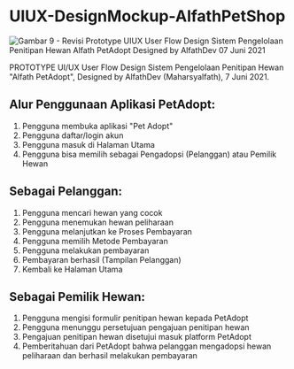 # UIUX-DesignMockup-AlfathPetShop

![Gambar 9 - Revisi Prototype UIUX User Flow Design Sistem Pengelolaan Penitipan Hewan Alfath PetAdopt Designed by AlfathDev 07 Juni 2021](https://user-images.githubusercontent.com/43428127/162033359-6a769457-4448-45d8-a33b-d559e38a35cf.png)

PROTOTYPE UI/UX User Flow Design Sistem Pengelolaan Penitipan Hewan "Alfath PetAdopt", 
Designed by AlfathDev (Maharsyalfath), 7 Juni 2021.

## Alur Penggunaan Aplikasi PetAdopt:
1. Pengguna membuka aplikasi "Pet Adopt"
2. Pengguna daftar/login akun
3. Pengguna masuk di Halaman Utama
4. Pengguna bisa memilih sebagai Pengadopsi (Pelanggan) atau Pemilik Hewan

## Sebagai Pelanggan:
1. Pengguna mencari hewan yang cocok
2. Pengguna menemukan hewan peliharaan
3. Pengguna melanjutkan ke Proses Pembayaran
4. Pengguna memilih Metode Pembayaran
5. Pengguna melakukan pembayaran
6. Pembayaran berhasil (Tampilan Pelanggan)
7. Kembali ke Halaman Utama

## Sebagai Pemilik Hewan:
1. Pengguna mengisi formulir penitipan hewan kepada PetAdopt
2. Pengguna menunggu persetujuan pengajuan penitipan hewan
3. Pengajuan penitipan hewan disetujui masuk platform PetAdopt
4. Pemberitahuan dari PetAdopt bahwa pelanggan mengadopsi hewan peliharaan dan berhasil melakukan pembayaran
